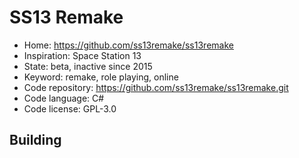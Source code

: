 # SS13 Remake

- Home: https://github.com/ss13remake/ss13remake
- Inspiration: Space Station 13
- State: beta, inactive since 2015
- Keyword: remake, role playing, online
- Code repository: https://github.com/ss13remake/ss13remake.git
- Code language: C#
- Code license: GPL-3.0

## Building
